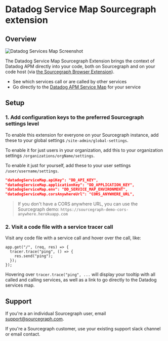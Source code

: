 # Datadog Service Map Sourcegraph extension

## Overview

![Datadog Services Map Screenshot](https://storage.googleapis.com/sourcegraph-assets/extensions/datadog-services-map-sourcegraph-img.png)

The Datadog Service Map Sourcegraph Extension brings the context of Datadog APM directly into your code, both on Sourcegraph and on your code host (via [the Sourcegraph Browser Extension](https://docs.sourcegraph.com/integration/browser_extension)). 

* See which services call or are called by other services 
* Go directly to the [Datadog APM Service Map](https://docs.datadoghq.com/tracing/visualization/services_map/) for your service 

## Setup

### 1. Add configuration keys to the preferred Sourcegraph settings level

To enable this extension for everyone on your Sourcegraph instance, add these to your global settings `/site-admin/global-settings`. 

To enable it for just users in your organization, add this to your organization settings `/organizations/orgName/settings`. 

To enable it just for yourself, add these to your user settings `/user/username/settings`. 

```json
"datadogServiceMap.apiKey": "DD_API_KEY",
"datadogServiceMap.applicationKey": "DD_APPLICATION_KEY",
"datadogServiceMap.env": "DD_SERVICE_MAP_ENVIRONMENT",
"datadogServiceMap.corsAnywhereUrl": "CORS_ANYWHERE_URL",
```

> If you don't have a CORS anywhere URL, you can use the Sourcegraph demo: `https://sourcegraph-demo-cors-anywhere.herokuapp.com`

### 2. Visit a code file with a service tracer call

Visit any code file with a service call and hover over the call, like: 
```JS
app.get("/", (req, res) => {
  tracer.trace("ping", () => {
    res.send("ping");
  });
});
```

Hovering over `tracer.trace("ping", ...` will display your tooltip with all called and calling services, as well as a link to go directly to the Datadog services map.

## Support 

If you're a an individual Sourcegraph user, email support@sourcegraph.com. 

If you're a Sourcegraph customer, use your existing support slack channel or email contact. 